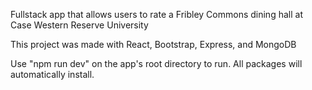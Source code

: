 Fullstack app that allows users to rate a Fribley Commons dining hall at Case Western Reserve University

This project was made with React, Bootstrap, Express, and MongoDB

Use "npm run dev" on the app's root directory to run. All packages will automatically install. 
